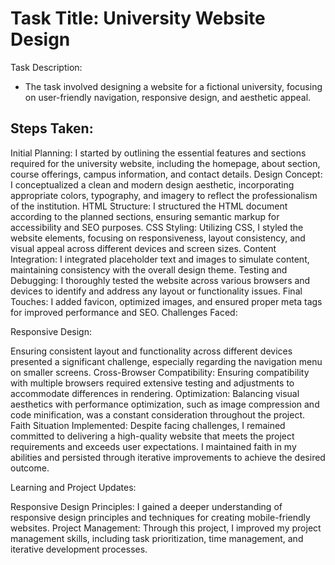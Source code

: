 # Task Title: University Website Design

Task Description:
- The task involved designing a website for a fictional university, focusing on user-friendly navigation, responsive design, and aesthetic appeal.

## Steps Taken:

Initial Planning: I started by outlining the essential features and sections required for the university website, including the homepage, about section, course offerings, campus information, and contact details.
Design Concept: I conceptualized a clean and modern design aesthetic, incorporating appropriate colors, typography, and imagery to reflect the professionalism of the institution.
HTML Structure: I structured the HTML document according to the planned sections, ensuring semantic markup for accessibility and SEO purposes.
CSS Styling: Utilizing CSS, I styled the website elements, focusing on responsiveness, layout consistency, and visual appeal across different devices and screen sizes.
Content Integration: I integrated placeholder text and images to simulate content, maintaining consistency with the overall design theme.
Testing and Debugging: I thoroughly tested the website across various browsers and devices to identify and address any layout or functionality issues.
Final Touches: I added favicon, optimized images, and ensured proper meta tags for improved performance and SEO.
Challenges Faced:

Responsive Design: 

Ensuring consistent layout and functionality across different devices presented a significant challenge, especially regarding the navigation menu on smaller screens.
Cross-Browser Compatibility: Ensuring compatibility with multiple browsers required extensive testing and adjustments to accommodate differences in rendering.
Optimization: Balancing visual aesthetics with performance optimization, such as image compression and code minification, was a constant consideration throughout the project.
Faith Situation Implemented:
Despite facing challenges, I remained committed to delivering a high-quality website that meets the project requirements and exceeds user expectations. I maintained faith in my abilities and persisted through iterative improvements to achieve the desired outcome.

Learning and Project Updates:

Responsive Design Principles: I gained a deeper understanding of responsive design principles and techniques for creating mobile-friendly websites.
Project Management: Through this project, I improved my project management skills, including task prioritization, time management, and iterative development processes.
